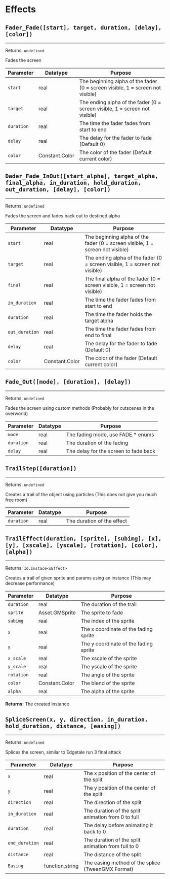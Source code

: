# Effects

## `Fader_Fade([start], target, duration, [delay], [color])`
---
 Returns: `undefined`

Fades the screen

| Parameter | Datatype  | Purpose |
|-----------|-----------|---------|
|`start` |real |The beginning alpha of the fader (0 = screen visible, 1 = screen not visible) |
|`target` |real |The ending alpha of the fader (0 = screen visible, 1 = screen not visible) |
|`duration` |real |The time the fader fades from start to end |
|`delay` |real |The delay for the fader to fade (Default 0) |
|`color` |Constant.Color |The color of the fader (Default current color) |







## `Dader_Fade_InOut([start_alpha], target_alpha, final_alpha, in_duration, hold_duration, out_duration, [delay], [color])`
---
 Returns: `undefined`

Fades the screen and fades back out to destined alpha

| Parameter | Datatype  | Purpose |
|-----------|-----------|---------|
|`start` |real |The beginning alpha of the fader (0 = screen visible, 1 = screen not visible) |
|`target` |real |The ending alpha of the fader (0 = screen visible, 1 = screen not visible) |
|`final` |real |The final alpha of the fader (0 = screen visible, 1 = screen not visible) |
|`in_duration` |real |The time the fader fades from start to end |
|`duration` |real |The time the fader holds the target alpha |
|`out_duration` |real |The time the fader fades from end to final |
|`delay` |real |The delay for the fader to fade (Default 0) |
|`color` |Constant.Color |The color of the fader (Default current color) |












## `Fade_Out([mode], [duration], [delay])`
---
 Returns: `undefined`

Fades the screen using custom methods (Probably for cutscenes in the overworld)

| Parameter | Datatype  | Purpose |
|-----------|-----------|---------|
|`mode` |real |The fading mode, use FADE.\* enums |
|`duration` |real |The duration of the fading |
|`delay` |real |The delay for the screen to fade back |






## `TrailStep([duration])`
---
 Returns: `undefined`

Creates a trail of the object using particles (This does not give you much free room)

| Parameter | Datatype  | Purpose |
|-----------|-----------|---------|
|`duration` |real |The duration of the effect |









## `TrailEffect(duration, [sprite], [subimg], [x], [y], [xscale], [yscale], [rotation], [color], [alpha])`
---
 Returns: `Id.Instace<oEffect>`

Creates a trail of given sprite and params using an instance (This may decrease performance)

| Parameter | Datatype  | Purpose |
|-----------|-----------|---------|
|`duration` |real |The duration of the trail |
|`sprite` |Asset.GMSprite |The sprite to fade |
|`subimg` |real |The index of the sprite |
|`x` |real |The x coordinate of the fading sprite |
|`y` |real |The y coordinate of the fading sprite |
|`x_scale` |real |The xscale of the sprite |
|`y_scale` |real |The yscale of the sprite |
|`rotation` |real |The angle of the sprite |
|`color` |Constant.Color |The blend of the sprite |
|`alpha` |real |The alpha of the sprite |

**Returns:** The created instance

## `SpliceScreen(x, y, direction, in_duration, hold_duration, distance, [easing])`
---
 Returns: `undefined`

Splices the screen, similar to Edgetale run 3 final attack

| Parameter | Datatype  | Purpose |
|-----------|-----------|---------|
|`x` |real |The x position of the center of the split |
|`y` |real |The y position of the center of the split |
|`direction` |real |The direction of the split |
|`in_duration` |real |The duration of the split animation from 0 to full |
|`duration` |real |The delay before animating it back to 0 |
|`end_duration` |real |The duration of the split animation from full to 0 |
|`distance` |real |The distance of the split |
|`Easing` |function,string |The easing method of the splice (TweenGMX Format) |
















